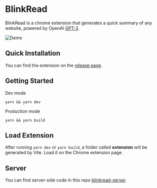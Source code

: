 # BlinkRead

BlinkRead is a chrome extension that generates a quick summary of any website, powered by OpenAI [GPT-3](https://beta.openai.com/docs/models/gpt-3).

![Demo](https://i.imgur.com/Bwpghml.gifv)

## Quick Installation

You can find the extension on the [release page](https://github.com/akasuv/blinkread/releases).

## Getting Started

Dev mode

```
yarn && yarn dev
```

Production mode

```
yarn && yarn build
```

## Load Extension

After running `yarn dev` or `yarn build`, a folder called **extension** will be generated by Vite. Load it on the Chrome extension page.

## Server

You can find server-side code in this repo [blinkread-server](https://github.com/akasuv/blinkread-server).
